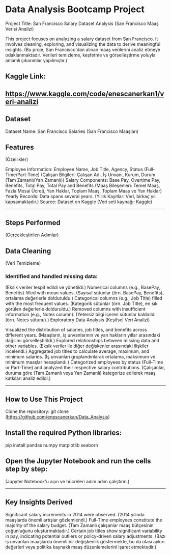 # Data Analysis Bootcamp Project
Project Title: San Francisco Salary Dataset Analysis
(San Francisco Maaş Verisi Analizi)

This project focuses on analyzing a salary dataset from San Francisco. It involves cleaning, exploring, and visualizing the data to derive meaningful insights.
(Bu proje, San Francisco'dan alınan maaş verilerini analiz etmeye odaklanmaktadır. Verileri temizleme, keşfetme ve görselleştirme yoluyla anlamlı çıkarımlar yapılmıştır.)

## Kaggle Link:

https://www.kaggle.com/code/enescanerkan1/veri-analizi
--------------------------------------------------------------------------------------------------------------------------------------------------------------------
## Dataset
Dataset Name: San Francisco Salaries
(San Francisco Maaşları)

## Features
(Özellikler)

Employee Information: Employee Name, Job Title, Agency, Status (Full-Time/Part-Time)
(Çalışan Bilgileri: Çalışan Adı, İş Unvanı, Kurum, Durum (Tam Zamanlı/Yarı Zamanlı))
Salary Components: Base Pay, Overtime Pay, Benefits, Total Pay, Total Pay and Benefits
(Maaş Bileşenleri: Temel Maaş, Fazla Mesai Ücreti, Yan Haklar, Toplam Maaş, Toplam Maaş ve Yan Haklar)
Yearly Records: Data spans several years.
(Yıllık Kayıtlar: Veri, birkaç yılı kapsamaktadır.)
Source: Dataset on Kaggle
(Veri seti kaynağı: Kaggle)

--------------------------------------------------------------------------------------------------------------------------------------------------------------------

## Steps Performed
(Gerçekleştirilen Adımlar)

## Data Cleaning
(Veri Temizleme)

### Identified and handled missing data:
(Eksik veriler tespit edildi ve yönetildi:)
Numerical columns (e.g., BasePay, Benefits) filled with mean values.
(Sayısal sütunlar (örn. BasePay, Benefits), ortalama değerlerle dolduruldu.)
Categorical columns (e.g., Job Title) filled with the most frequent values.
(Kategorik sütunlar (örn. Job Title), en sık görülen değerlerle dolduruldu.)
Removed columns with insufficient information (e.g., Notes column).
(Yetersiz bilgi içeren sütunlar kaldırıldı (örn. Notes sütunu).)
Exploratory Data Analysis
(Keşifsel Veri Analizi)

Visualized the distribution of salaries, job titles, and benefits across different years.
(Maaşların, iş unvanlarının ve yan hakların yıllar arasındaki dağılımı görselleştirildi.)
Explored relationships between missing data and other variables.
(Eksik veriler ile diğer değişkenler arasındaki ilişkiler incelendi.)
Aggregated job titles to calculate average, maximum, and minimum salaries.
(İş unvanları gruplandırılarak ortalama, maksimum ve minimum maaşlar hesaplandı.)
Categorized employees by status (Full-Time or Part-Time) and analyzed their respective salary contributions.
(Çalışanlar, duruma göre (Tam Zamanlı veya Yarı Zamanlı) kategorize edilerek maaş katkıları analiz edildi.)


--------------------------------------------------------------------------------------------------------------------------------------------------------------------

## How to Use This Project
Clone the repository:
git clone (https://github.com/enescanerkan/Data_Analysis)

## Install the required Python libraries:
pip install pandas numpy matplotlib seaborn

## Open the Jupyter Notebook and run the cells step by step:
(Jupyter Notebook'u açın ve hücreleri adım adım çalıştırın.)

--------------------------------------------------------------------------------------------------------------------------------------------------------------------

## Key Insights Derived
Significant salary increments in 2014 were observed.
(2014 yılında maaşlarda önemli artışlar gözlemlendi.)
Full-Time employees constitute the majority of the salary budget.
(Tam Zamanlı çalışanlar maaş bütçesinin çoğunluğunu oluşturmaktadır.)
Certain job titles show significant variability in pay, indicating potential outliers or policy-driven salary adjustments.
(Bazı iş unvanları maaşlarda önemli bir değişkenlik göstermekte, bu da olası aykırı değerleri veya politika kaynaklı maaş düzenlemelerini işaret etmektedir.)




